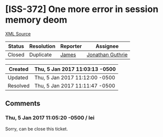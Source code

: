 # [ISS-372] One more error in session memory deom

[XML Source](./xml/ISS-372.xml)
<p></p>





Status|Resolution|Reporter|Assignee
------|----------|--------|--------
Closed|Duplicate|[James](Lei)|[Jonathan Guthrie]($jono)





Created|Thu, 5 Jan 2017 11:03:13 -0500
-------|--------------
Updated|Thu, 5 Jan 2017 11:12:00 -0500
Resolved|Thu, 5 Jan 2017 11:11:47 -0500


## Comments




### Thu, 5 Jan 2017 11:05:20 -0500 / lei 

<p><p>Sorry, can be close this ticket.</p></p>


